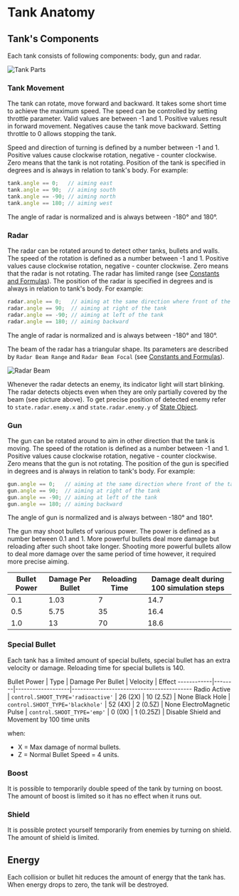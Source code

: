 # Tank Anatomy

## Tank's Components

Each tank consists of following components: body, gun and radar.

![Tank Parts](../img/tank_parts.png)

### Tank Movement

The tank can rotate, move forward and backward. It takes some short time to achieve the maximum speed. The speed can be controlled by setting throttle parameter. Valid values are between -1 and 1. Positive values result in forward movement. Negatives cause the tank move backward. Setting throttle to 0 allows stopping the tank.

Speed and direction of turning is defined by a number between -1 and 1. Positive values cause clockwise rotation, negative - counter clockwise. Zero means that the tank is not rotating. Position of the tank is specified in degrees and is always in relation to tank's body. For example:

```javascript
tank.angle == 0;   // aiming east
tank.angle == 90;  // aiming south
tank.angle == -90; // aiming north
tank.angle == 180; // aiming west
```

The angle of radar is normalized and is always between -180° and 180°.

### Radar

The radar can be rotated around to detect other tanks, bullets and walls. The speed of the rotation is defined as a number between -1 and 1. Positive values cause clockwise rotation, negative - counter clockwise. Zero means that the radar is not rotating. The radar has limited range (see [Constants and Formulas](./consts.md)). The position of the radar is specified in degrees and is always in relation to tank's body. For example:

```javascript
radar.angle == 0;   // aiming at the same direction where front of the tank
radar.angle == 90;  // aiming at right of the tank
radar.angle == -90; // aiming at left of the tank
radar.angle == 180; // aiming backward
```

The angle of radar is normalized and is always between -180° and 180°.

The beam of the radar has a triangular shape. Its parameters are described by  `Radar Beam Range` and `Radar Beam Focal` (see [Constants and Formulas](./consts.md)).

![Radar Beam](../img/radar_beam.png)

Whenever the radar detects an enemy, its indicator light will start blinking. The radar detects objects even when they are only partially covered by the beam (see picture above). To get precise position of detected enemy refer to `state.radar.enemy.x` and `state.radar.enemy.y` of [State Object](./tank_state_object.md).

### Gun

The gun can be rotated around to aim in other direction that the tank is moving. The speed of the rotation is defined as a number between -1 and 1. Positive values cause clockwise rotation, negative - counter clockwise. Zero means that the gun is not rotating. The position of the gun is specified in degrees and is always in relation to tank's body. For example:

```javascript
gun.angle == 0;   // aiming at the same direction where front of the tank
gun.angle == 90;  // aiming at right of the tank
gun.angle == -90; // aiming at left of the tank
gun.angle == 180; // aiming backward
```

The angle of gun is normalized and is always between -180° and 180°.

The gun may shoot bullets of various power. The power is defined as a number between 0.1 and 1. More powerful bullets deal more damage but reloading after such shoot take longer. Shooting more powerful bullets allow to deal more damage over the same period of time however, it required more precise aiming.

Bullet Power | Damage Per Bullet | Reloading Time | Damage dealt during 100 simulation steps
-------------|-------------------|----------------|------------------------------------------
0.1          | 1.03              | 7              | 14.7
0.5          | 5.75              | 35             | 16.4
1.0          | 13                | 70             | 18.6

### Special Bullet

Each tank has a limited amount of special bullets, special bullet has an extra velocity or damage. Reloading time for special bullets is 140.

Bullet Power | Type | Damage Per Bullet | Velocity | Effect
------------|--------|-------------------|------------------------------------------
Radio Active          | `control.SHOOT_TYPE='radioactive'` | 26 (2X) | 10 (2.5Z) | None
Black Hole            | `control.SHOOT_TYPE='blackhole'`   | 52 (4X) | 2 (0.5Z)  | None
ElectroMagnetic Pulse | `control.SHOOT_TYPE='emp'`         | 0 (0X)  | 1 (0.25Z) | Disable Shield and Movement by 100 time units 

when:
 - X = Max damage of normal bullets.
 - Z = Normal Bullet Speed = 4 units.

### Boost

It is possible to temporarily double speed of the tank by turning on boost. The amount of boost is limited so it has no effect when it runs out.

### Shield

It is possible protect yourself temporarily from enemies by turning on shield. The amount of shield is limited.

## Energy

Each collision or bullet hit reduces the amount of energy that the tank has. When energy drops to zero, the tank will be destroyed.
